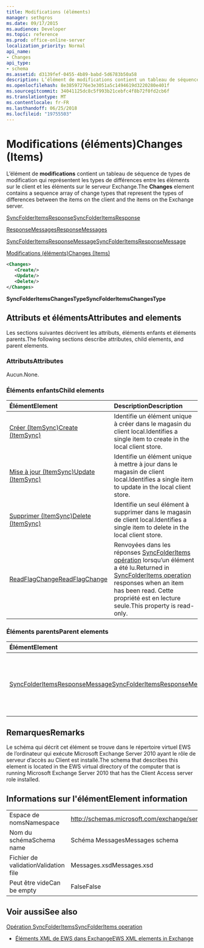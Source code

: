 ```yaml
---
title: Modifications (éléments)
manager: sethgros
ms.date: 09/17/2015
ms.audience: Developer
ms.topic: reference
ms.prod: office-online-server
localization_priority: Normal
api_name:
- Changes
api_type:
- schema
ms.assetid: d3139fef-0455-4b89-babd-5d6783b50a58
description: L’élément de modifications contient un tableau de séquence de types de modification qui représentent les types de différences entre les éléments sur le client et les éléments sur le serveur Exchange.
ms.openlocfilehash: 8e38597276e3e3051a5c1494619d3220280e401f
ms.sourcegitcommit: 34041125dc8c5f993b21cebfc4f8b72f0fd2cb6f
ms.translationtype: MT
ms.contentlocale: fr-FR
ms.lasthandoff: 06/25/2018
ms.locfileid: "19755503"
---
```

# <a name="changes-items"></a><span data-ttu-id="4e965-103">Modifications (éléments)</span><span class="sxs-lookup"><span data-stu-id="4e965-103">Changes (Items)</span></span>

<span data-ttu-id="4e965-104">L’élément de **modifications** contient un tableau de séquence de types de modification qui représentent les types de différences entre les éléments sur le client et les éléments sur le serveur Exchange.</span><span class="sxs-lookup"><span data-stu-id="4e965-104">The **Changes** element contains a sequence array of change types that represent the types of differences between the items on the client and the items on the Exchange server.</span></span> 
  
[<span data-ttu-id="4e965-105">SyncFolderItemsResponse</span><span class="sxs-lookup"><span data-stu-id="4e965-105">SyncFolderItemsResponse</span></span>](syncfolderitemsresponse.md)
  
[<span data-ttu-id="4e965-106">ResponseMessages</span><span class="sxs-lookup"><span data-stu-id="4e965-106">ResponseMessages</span></span>](responsemessages.md)
  
[<span data-ttu-id="4e965-107">SyncFolderItemsResponseMessage</span><span class="sxs-lookup"><span data-stu-id="4e965-107">SyncFolderItemsResponseMessage</span></span>](syncfolderitemsresponsemessage.md)
  
[<span data-ttu-id="4e965-108">Modifications (éléments)</span><span class="sxs-lookup"><span data-stu-id="4e965-108">Changes (Items)</span></span>](changes-items.md)
  
```xml
<Changes>
   <Create/>
   <Update/>
   <Delete/>
</Changes>
```

 <span data-ttu-id="4e965-109">**SyncFolderItemsChangesType**</span><span class="sxs-lookup"><span data-stu-id="4e965-109">**SyncFolderItemsChangesType**</span></span>
## <a name="attributes-and-elements"></a><span data-ttu-id="4e965-110">Attributs et éléments</span><span class="sxs-lookup"><span data-stu-id="4e965-110">Attributes and elements</span></span>

<span data-ttu-id="4e965-111">Les sections suivantes décrivent les attributs, éléments enfants et éléments parents.</span><span class="sxs-lookup"><span data-stu-id="4e965-111">The following sections describe attributes, child elements, and parent elements.</span></span>
  
### <a name="attributes"></a><span data-ttu-id="4e965-112">Attributs</span><span class="sxs-lookup"><span data-stu-id="4e965-112">Attributes</span></span>

<span data-ttu-id="4e965-113">Aucun.</span><span class="sxs-lookup"><span data-stu-id="4e965-113">None.</span></span>
  
### <a name="child-elements"></a><span data-ttu-id="4e965-114">Éléments enfants</span><span class="sxs-lookup"><span data-stu-id="4e965-114">Child elements</span></span>

|<span data-ttu-id="4e965-115">**Élément**</span><span class="sxs-lookup"><span data-stu-id="4e965-115">**Element**</span></span>|<span data-ttu-id="4e965-116">**Description**</span><span class="sxs-lookup"><span data-stu-id="4e965-116">**Description**</span></span>|
|:-----|:-----|
|[<span data-ttu-id="4e965-117">Créer (ItemSync)</span><span class="sxs-lookup"><span data-stu-id="4e965-117">Create (ItemSync)</span></span>](create-itemsync.md) <br/> |<span data-ttu-id="4e965-118">Identifie un élément unique à créer dans le magasin du client local.</span><span class="sxs-lookup"><span data-stu-id="4e965-118">Identifies a single item to create in the local client store.</span></span>  <br/> |
|[<span data-ttu-id="4e965-119">Mise à jour (ItemSync)</span><span class="sxs-lookup"><span data-stu-id="4e965-119">Update (ItemSync)</span></span>](update-itemsync.md) <br/> |<span data-ttu-id="4e965-120">Identifie un élément unique à mettre à jour dans le magasin de client local.</span><span class="sxs-lookup"><span data-stu-id="4e965-120">Identifies a single item to update in the local client store.</span></span>  <br/> |
|[<span data-ttu-id="4e965-121">Supprimer (ItemSync)</span><span class="sxs-lookup"><span data-stu-id="4e965-121">Delete (ItemSync)</span></span>](delete-itemsync.md) <br/> |<span data-ttu-id="4e965-122">Identifie un seul élément à supprimer dans le magasin de client local.</span><span class="sxs-lookup"><span data-stu-id="4e965-122">Identifies a single item to delete in the local client store.</span></span>  <br/> |
|[<span data-ttu-id="4e965-123">ReadFlagChange</span><span class="sxs-lookup"><span data-stu-id="4e965-123">ReadFlagChange</span></span>](readflagchange.md) <br/> |<span data-ttu-id="4e965-124">Renvoyées dans les réponses [SyncFolderItems opération](syncfolderitems-operation.md) lorsqu’un élément a été lu.</span><span class="sxs-lookup"><span data-stu-id="4e965-124">Returned in [SyncFolderItems operation](syncfolderitems-operation.md) responses when an item has been read.</span></span> <span data-ttu-id="4e965-125">Cette propriété est en lecture seule.</span><span class="sxs-lookup"><span data-stu-id="4e965-125">This property is read-only.</span></span>  <br/> |
   
### <a name="parent-elements"></a><span data-ttu-id="4e965-126">Éléments parents</span><span class="sxs-lookup"><span data-stu-id="4e965-126">Parent elements</span></span>

|<span data-ttu-id="4e965-127">**Élément**</span><span class="sxs-lookup"><span data-stu-id="4e965-127">**Element**</span></span>|<span data-ttu-id="4e965-128">**Description**</span><span class="sxs-lookup"><span data-stu-id="4e965-128">**Description**</span></span>|
|:-----|:-----|
|[<span data-ttu-id="4e965-129">SyncFolderItemsResponseMessage</span><span class="sxs-lookup"><span data-stu-id="4e965-129">SyncFolderItemsResponseMessage</span></span>](syncfolderitemsresponsemessage.md) <br/> |<span data-ttu-id="4e965-130">Contient l’état et les résultats d’une demande [d’opération SyncFolderItems](syncfolderitems-operation.md) .</span><span class="sxs-lookup"><span data-stu-id="4e965-130">Contains the status and result of a [SyncFolderItems operation](syncfolderitems-operation.md) request.</span></span>  <br/> |
   
## <a name="remarks"></a><span data-ttu-id="4e965-131">Remarques</span><span class="sxs-lookup"><span data-stu-id="4e965-131">Remarks</span></span>

<span data-ttu-id="4e965-132">Le schéma qui décrit cet élément se trouve dans le répertoire virtuel EWS de l’ordinateur qui exécute Microsoft Exchange Server 2010 ayant le rôle de serveur d’accès au Client est installé.</span><span class="sxs-lookup"><span data-stu-id="4e965-132">The schema that describes this element is located in the EWS virtual directory of the computer that is running Microsoft Exchange Server 2010 that has the Client Access server role installed.</span></span>
  
## <a name="element-information"></a><span data-ttu-id="4e965-133">Informations sur l'élément</span><span class="sxs-lookup"><span data-stu-id="4e965-133">Element information</span></span>

|||
|:-----|:-----|
|<span data-ttu-id="4e965-134">Espace de noms</span><span class="sxs-lookup"><span data-stu-id="4e965-134">Namespace</span></span>  <br/> |http://schemas.microsoft.com/exchange/services/2006/messages  <br/> |
|<span data-ttu-id="4e965-135">Nom du schéma</span><span class="sxs-lookup"><span data-stu-id="4e965-135">Schema name</span></span>  <br/> |<span data-ttu-id="4e965-136">Schéma Messages</span><span class="sxs-lookup"><span data-stu-id="4e965-136">Messages schema</span></span>  <br/> |
|<span data-ttu-id="4e965-137">Fichier de validation</span><span class="sxs-lookup"><span data-stu-id="4e965-137">Validation file</span></span>  <br/> |<span data-ttu-id="4e965-138">Messages.xsd</span><span class="sxs-lookup"><span data-stu-id="4e965-138">Messages.xsd</span></span>  <br/> |
|<span data-ttu-id="4e965-139">Peut être vide</span><span class="sxs-lookup"><span data-stu-id="4e965-139">Can be empty</span></span>  <br/> |<span data-ttu-id="4e965-140">False</span><span class="sxs-lookup"><span data-stu-id="4e965-140">False</span></span>  <br/> |
   
## <a name="see-also"></a><span data-ttu-id="4e965-141">Voir aussi</span><span class="sxs-lookup"><span data-stu-id="4e965-141">See also</span></span>



[<span data-ttu-id="4e965-142">Opération SyncFolderItems</span><span class="sxs-lookup"><span data-stu-id="4e965-142">SyncFolderItems operation</span></span>](syncfolderitems-operation.md)


- [<span data-ttu-id="4e965-143">Éléments XML de EWS dans Exchange</span><span class="sxs-lookup"><span data-stu-id="4e965-143">EWS XML elements in Exchange</span></span>](ews-xml-elements-in-exchange.md)

